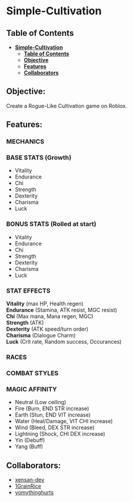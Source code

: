 # **Simple-Cultivation**

## **Table of Contents**

- [**Simple-Cultivation**](#simple-cultivation)
  - [**Table of Contents**](#table-of-contents)
  - [**Objective**](#objective)
  - [**Features**](#features)
  - [**Collaborators**](#collborators)


## **Objective**:

Create a Rogue-Like Cultivation game on Roblox.

## **Features**:
### MECHANICS

### BASE STATS (Growth)
- Vitality
- Endurance
- Chi
- Strength
- Dexterity
- Charisma
- Luck

### BONUS STATS (Rolled at start)
- Vitality
- Endurance
- Chi
- Strength
- Dexterity
- Charisma
- Luck

### STAT EFFECTS
**Vitality** (max HP, Health regen)  
**Endurance** (Stamina, ATK resist, MGC resist)  
**Chi** (Max mana, Mana regen, MGC)  
**Strength** (ATK)  
**Dexterity** (ATK speed/turn order)  
**Charisma** (Dialogue Charm)  
**Luck** (Crit rate, Random success, Occurances)  

### RACES

### COMBAT STYLES

### MAGIC AFFINITY
- Neutral (Low ceiling)
- Fire (Burn, END STR increase)
- Earth (Stun, END VIT increase)
- Water (Heal/Damage, VIT CHI increase)
- Wind (Bleed, DEX STR increase)
- Lightning (Shock, CHI DEX increase)
- Yin (Debuff)
- Yang (Buff)

## **Collaborators**:

- [xensan-dev](https://github.com/xensan-dev)
- [1GrainRice](https://github.com/1grainrice)
- [yomythinghurts](https://github.com/yomythinghurts)
